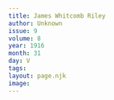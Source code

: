 ```yaml
---
title: James Whitcomb Riley
author: Unknown
issue: 9
volume: 8
year: 1916
month: 31
day: V
tags:
layout: page.njk
image:
---
```





